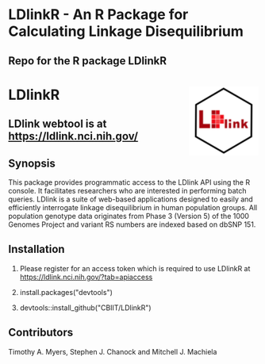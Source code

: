 
# LDlinkR - An R Package for Calculating Linkage Disequilibrium
## Repo for the R package LDlinkR
# LDlinkR <img src="man/figures/logo.png" align="right" height=140/>
## LDlink webtool is at https://ldlink.nci.nih.gov/

## Synopsis
This package provides programmatic access to the LDlink API using the R console.  It facilitates researchers who are interested in performing batch queries.  LDlink is a suite of web-based applications designed to easily and efficiently interrogate linkage disequilibrium in human population groups. All population genotype data originates from Phase 3 (Version 5) of the 1000 Genomes Project and variant RS numbers are indexed based on dbSNP 151.  

## Installation
1) Please register for an access token which is required to use LDlinkR at https://ldlink.nci.nih.gov/?tab=apiaccess

2) install.packages("devtools")

3) devtools::install_github("CBIIT/LDlinkR")

## Contributors

Timothy A. Myers, Stephen J. Chanock and Mitchell J. Machiela

